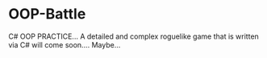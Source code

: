 # OOP-Battle
C# OOP PRACTICE... A detailed and complex roguelike game that is written via C# will come soon.... Maybe...
